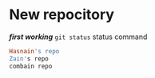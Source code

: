 # New repocitory
***first working***
`git status` status command
```ruby
Hasnain's repo
Zain's repo
combain repo
```
